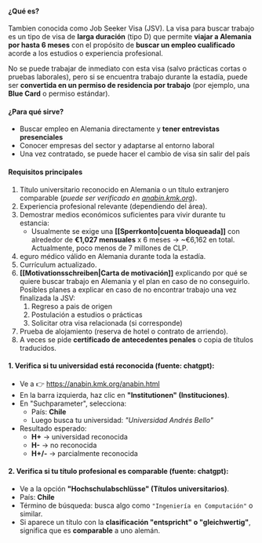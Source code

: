 #### ¿Qué es?
Tambien conocida como Job Seeker Visa (JSV). La visa para buscar trabajo es un tipo de visa de **larga duración** (tipo D) que permite **viajar a Alemania por hasta 6 meses** con el propósito de **buscar un empleo cualificado** acorde a los estudios o experiencia profesional.

No se puede trabajar de inmediato con esta visa (salvo prácticas cortas o pruebas laborales), pero si se encuentra trabajo durante la estadía, puede ser **convertida en un permiso de residencia por trabajo** (por ejemplo, una **Blue Card** o permiso estándar).

#### ¿Para qué sirve?
- Buscar empleo en Alemania directamente y **tener entrevistas presenciales**
- Conocer empresas del sector y adaptarse al entorno laboral
- Una vez contratado, se puede hacer el cambio de visa sin salir del país

#### Requisitos principales
1. Título universitario reconocido en Alemania o un título extranjero comparable (_puede ser verificado en [anabin.kmk.org](https://anabin.kmk.org)_).
2. Experiencia profesional relevante (dependiendo del área).
3. Demostrar medios económicos suficientes para vivir durante tu estancia:
    - Usualmente se exige una **[[Sperrkonto|cuenta bloqueada]]** con alrededor de **€1,027 mensuales** x 6 meses → ~€6,162 en total. Actualmente, poco menos de 7 millones de CLP.
4. eguro médico válido en Alemania durante toda la estadía.
5. Currículum actualizado.    
6. **[[Motivationsschreiben|Carta de motivación]]** explicando por qué se quiere buscar trabajo en Alemania y el plan en caso de no conseguirlo.
	Posibles planes a explicar en caso de no encontrar trabajo una vez finalizada la JSV:
	1. Regreso a pais de origen
	2. Postulación a estudios o prácticas
	3. Solicitar otra visa relacionada (si corresponde)
7. Prueba de alojamiento (reserva de hotel o contrato de arriendo).
8. A veces se pide **certificado de antecedentes penales** o copia de títulos traducidos.

#### 1. Verifica si tu **universidad** está reconocida (fuente: chatgpt):
- Ve a 👉 https://anabin.kmk.org/anabin.html
- En la barra izquierda, haz clic en **"Institutionen" (Instituciones)**.
- En "Suchparameter", selecciona:
    - País: **Chile**
    - Luego busca tu universidad: _"Universidad Andrés Bello"_
- Resultado esperado:
    - **H+** → universidad reconocida
    - **H-** → no reconocida
    - **H+/-** → parcialmente reconocida
#### 2. Verifica si tu **título profesional** es comparable (fuente: chatgpt):
- Ve a la opción **"Hochschulabschlüsse" (Títulos universitarios)**.
- País: **Chile**
- Término de búsqueda: busca algo como `"Ingeniería en Computación"` o similar.
- Si aparece un título con la **clasificación "entspricht" o "gleichwertig"**, significa que es **comparable** a uno alemán.